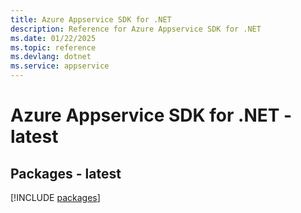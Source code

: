```yaml
---
title: Azure Appservice SDK for .NET
description: Reference for Azure Appservice SDK for .NET
ms.date: 01/22/2025
ms.topic: reference
ms.devlang: dotnet
ms.service: appservice
---
```

# Azure Appservice SDK for .NET - latest
## Packages - latest
[!INCLUDE [packages](appservice-index.md)]